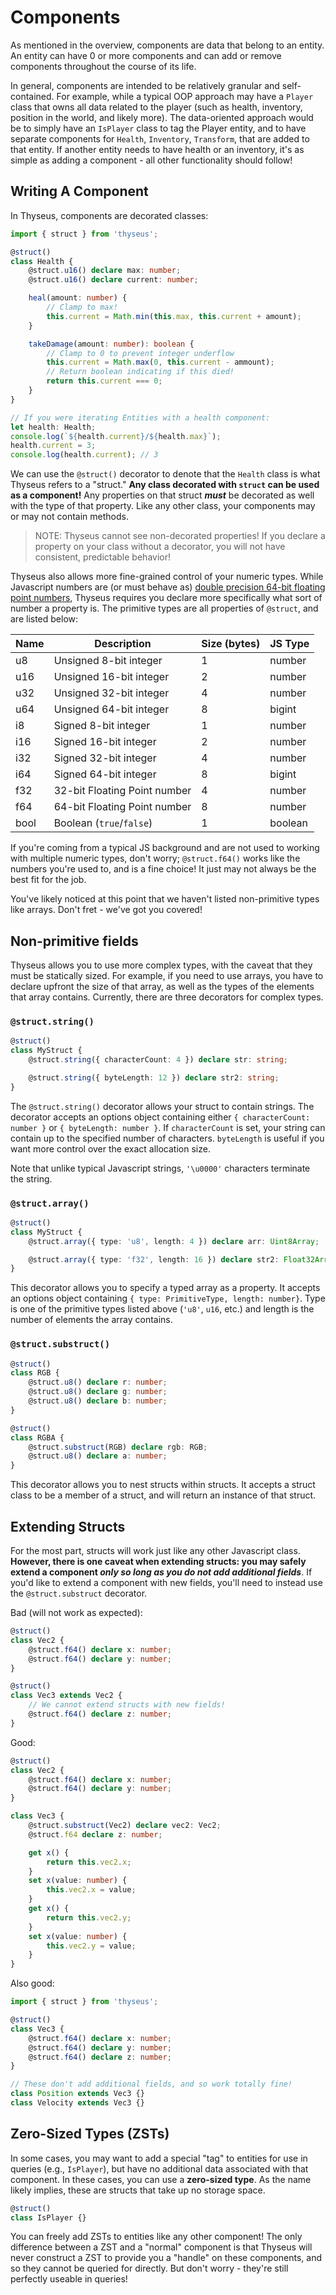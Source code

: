 # Components

As mentioned in the overview, components are data that belong to an entity. An
entity can have 0 or more components and can add or remove components throughout
the course of its life.

In general, components are intended to be relatively granular and
self-contained. For example, while a typical OOP approach may have a `Player`
class that owns all data related to the player (such as health, inventory,
position in the world, and likely more). The data-oriented approach would be to
simply have an `IsPlayer` class to tag the Player entity, and to have separate
components for `Health`, `Inventory`, `Transform`, that are added to that
entity. If another entity needs to have health or an inventory, it's as simple
as adding a component - all other functionality should follow!

## Writing A Component

In Thyseus, components are decorated classes:

```ts
import { struct } from 'thyseus';

@struct()
class Health {
	@struct.u16() declare max: number;
	@struct.u16() declare current: number;

	heal(amount: number) {
		// Clamp to max!
		this.current = Math.min(this.max, this.current + amount);
	}

	takeDamage(amount: number): boolean {
		// Clamp to 0 to prevent integer underflow
		this.current = Math.max(0, this.current - ammount);
		// Return boolean indicating if this died!
		return this.current === 0;
	}
}

// If you were iterating Entities with a health component:
let health: Health;
console.log(`${health.current}/${health.max}`);
health.current = 3;
console.log(health.current); // 3
```

We can use the `@struct()` decorator to denote that the `Health` class is what
Thyseus refers to a "struct." **Any class decorated with `struct` can be used as
a component!** Any properties on that struct **_must_** be decorated as well
with the type of that property. Like any other class, your components may or may
not contain methods.

> NOTE: Thyseus cannot see non-decorated properties! If you declare a property
> on your class without a decorator, you will not have consistent, predictable
> behavior!

Thyseus also allows more fine-grained control of your numeric types. While
Javascript numbers are (or must behave as)
[double precision 64-bit floating point numbers](https://en.wikipedia.org/wiki/Double-precision_floating-point_format),
Thyseus requires you declare more specifically what sort of number a property
is. The primitive types are all properties of `@struct`, and are listed below:

| **Name** | **Description**              | **Size (bytes)** | **JS Type** |
| -------- | ---------------------------- | ---------------- | ----------- |
| u8       | Unsigned 8-bit integer       | 1                | number      |
| u16      | Unsigned 16-bit integer      | 2                | number      |
| u32      | Unsigned 32-bit integer      | 4                | number      |
| u64      | Unsigned 64-bit integer      | 8                | bigint      |
| i8       | Signed 8-bit integer         | 1                | number      |
| i16      | Signed 16-bit integer        | 2                | number      |
| i32      | Signed 32-bit integer        | 4                | number      |
| i64      | Signed 64-bit integer        | 8                | bigint      |
| f32      | 32-bit Floating Point number | 4                | number      |
| f64      | 64-bit Floating Point number | 8                | number      |
| bool     | Boolean (`true`/`false`)     | 1                | boolean     |

If you're coming from a typical JS background and are not used to working with
multiple numeric types, don't worry; `@struct.f64()` works like the numbers
you're used to, and is a fine choice! It just may not always be the best fit for
the job.

You've likely noticed at this point that we haven't listed non-primitive types
like arrays. Don't fret - we've got you covered!

## Non-primitive fields

Thyseus allows you to use more complex types, with the caveat that they must be
statically sized. For example, if you need to use arrays, you have to declare
upfront the size of that array, as well as the types of the elements that array
contains. Currently, there are three decorators for complex types.

### `@struct.string()`

```ts
@struct()
class MyStruct {
	@struct.string({ characterCount: 4 }) declare str: string;

	@struct.string({ byteLength: 12 }) declare str2: string;
}
```

The `@struct.string()` decorator allows your struct to contain strings. The
decorator accepts an options object containing either
`{ characterCount: number }` or `{ byteLength: number }`. If `characterCount` is
set, your string can contain up to the specified number of characters.
`byteLength` is useful if you want more control over the exact allocation size.

Note that unlike typical Javascript strings, `'\u0000'` characters terminate the
string.

### `@struct.array()`

```ts
@struct()
class MyStruct {
	@struct.array({ type: 'u8', length: 4 }) declare arr: Uint8Array;

	@struct.array({ type: 'f32', length: 16 }) declare str2: Float32Array;
}
```

This decorator allows you to specify a typed array as a property. It accepts an
options object containing `{ type: PrimitiveType, length: number}`. Type is one
of the primitive types listed above (`'u8'`, `u16`, etc.) and length is the
number of elements the array contains.

### `@struct.substruct()`

```ts
@struct()
class RGB {
	@struct.u8() declare r: number;
	@struct.u8() declare g: number;
	@struct.u8() declare b: number;
}

@struct()
class RGBA {
	@struct.substruct(RGB) declare rgb: RGB;
	@struct.u8() declare a: number;
}
```

This decorator allows you to nest structs within structs. It accepts a struct
class to be a member of a struct, and will return an instance of that struct.

## Extending Structs

For the most part, structs will work just like any other Javascript class.
**However, there is one caveat when extending structs: you may safely extend a
component _only so long as you do not add additional fields_**. If you'd like to
extend a component with new fields, you'll need to instead use the
`@struct.substruct` decorator.

Bad (will not work as expected):

```ts
@struct()
class Vec2 {
	@struct.f64() declare x: number;
	@struct.f64() declare y: number;
}

@struct()
class Vec3 extends Vec2 {
	// We cannot extend structs with new fields!
	@struct.f64() declare z: number;
}
```

Good:

```ts
@struct()
class Vec2 {
	@struct.f64() declare x: number;
	@struct.f64() declare y: number;
}

class Vec3 {
	@struct.substruct(Vec2) declare vec2: Vec2;
	@struct.f64 declare z: number;

	get x() {
		return this.vec2.x;
	}
	set x(value: number) {
		this.vec2.x = value;
	}
	get x() {
		return this.vec2.y;
	}
	set x(value: number) {
		this.vec2.y = value;
	}
}
```

Also good:

```ts
import { struct } from 'thyseus';

@struct()
class Vec3 {
	@struct.f64() declare x: number;
	@struct.f64() declare y: number;
	@struct.f64() declare z: number;
}

// These don't add additional fields, and so work totally fine!
class Position extends Vec3 {}
class Velocity extends Vec3 {}
```

## Zero-Sized Types (ZSTs)

In some cases, you may want to add a special "tag" to entities for use in
queries (e.g., `IsPlayer`), but have no additional data associated with that
component. In these cases, you can use a **zero-sized type**. As the name likely
implies, these are structs that take up no storage space.

```ts
@struct()
class IsPlayer {}
```

You can freely add ZSTs to entities like any other component! The only
difference between a ZST and a "normal" component is that Thyseus will never
construct a ZST to provide you a "handle" on these components, and so they
cannot be queried for directly. But don't worry - they're still perfectly
useable in queries!
